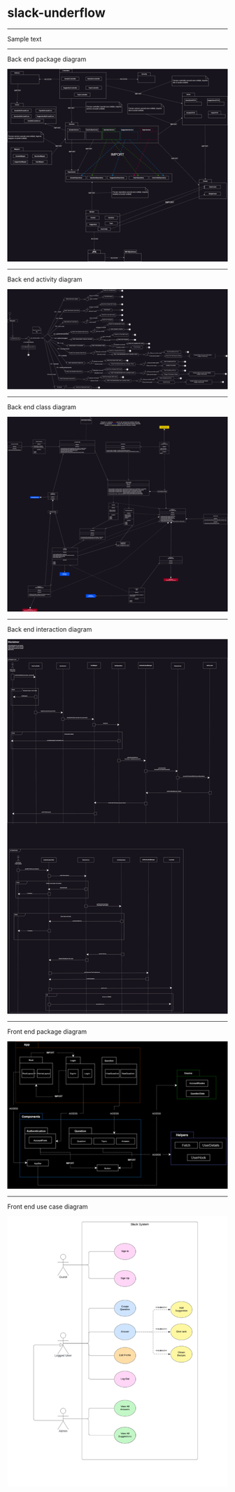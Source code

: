 # slack-underflow

-----
Sample text

-----

Back end package diagram

![package diagram image](UML%20Diagrams/MihneaPackages.drawio.png)

-----

Back end activity diagram

![activity diagram image](UML%20Diagrams/MihneaActivity.drawio.png)

-----

Back end class diagram

![class diagram image](UML%20Diagrams/MocicaClass.drawio.png)

-----

Back end interaction diagram

![interaction diagram image](UML%20Diagrams/MocicaInteractions.drawio.png)

-----

Front end package diagram

![package diagram image](UML%20Diagrams/VladPackage.jpeg)

-----

Front end use case diagram

![use case diagram image](UML%20Diagrams/GeorgianaUseCase.jpeg)
